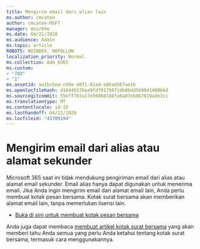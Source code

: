 ```yaml
---
title: Mengirim email dari alias lain
ms.author: cmcatee
author: cmcatee-MSFT
manager: mnirkhe
ms.date: 04/21/2020
ms.audience: Admin
ms.topic: article
ROBOTS: NOINDEX, NOFOLLOW
localization_priority: Normal
ms.collection: Adm_O365
ms.custom:
- "703"
- "1"
ms.assetid: aa1bcbea-c09e-40f1-81ad-e86ad567ae16
ms.openlocfilehash: d10446576aa9fd79175671db8bdd560041480b6d
ms.sourcegitcommit: 55eff703a17e500681d8fa6a87eb067019ade3cc
ms.translationtype: MT
ms.contentlocale: id-ID
ms.lasthandoff: 04/22/2020
ms.locfileid: "43709194"
---
```

# <a name="send-email-from-an-alias-or-secondary-address"></a>Mengirim email dari alias atau alamat sekunder

Microsoft 365 saat ini tidak mendukung pengiriman email dari alias atau alamat email sekunder. Email alias hanya dapat digunakan untuk menerima email. Jika Anda ingin mengirim email dari alamat email lain, Anda perlu membuat kotak pesan bersama. Kotak surat bersama akan memberikan alamat email lain, tanpa memerlukan lisensi lain.
  
- [Buka di sini untuk membuat kotak pesan bersama](https://portal.office.com/AdminPortal/Home#/AssistedGuide/addemailoptions)

Anda juga dapat membaca [membuat artikel kotak surat bersama](https://docs.microsoft.com/office365/admin/email/create-a-shared-mailbox) yang akan memberi tahu Anda semua yang perlu Anda ketahui tentang kotak surat bersama, termasuk cara menggunakannya.